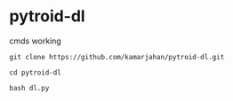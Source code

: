 # pytroid-dl



cmds working


`git clone https://github.com/kamarjahan/pytroid-dl.git`

`cd pytroid-dl`

`bash dl.py`
